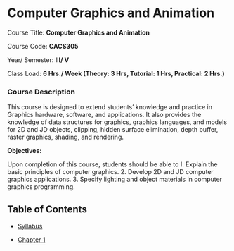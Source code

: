 # Computer Graphics and Animation

Course Title: **Computer Graphics and Animation**

Course Code: **CACS305**

Year/ Semester: **III/ V**

Class Load: **6 Hrs./ Week (Theory: 3 Hrs, Tutorial: 1 Hrs, Practical: 2 Hrs.)**

### Course Description

<p align="justify">

This course is designed to extend students’ knowledge and practice in Graphics hardware, software, and applications. It also provides the knowledge of data structures for graphics, graphics languages, and models for 2D and JD objects, clipping, hidden surface elimination, depth buffer, raster graphics, shading, and rendering.

</p>

<p align="justify">

<b>Objectives:</b>

Upon completion of this course, students should be able to I. Explain the basic principles of computer graphics. 2. Develop 2D and JD computer graphics applications. 3. Specify lighting and object materials in computer graphics programming.

</p>

## Table of Contents

- [Syllabus](./syllabus.md)

- [Chapter 1](./chapter01.md)